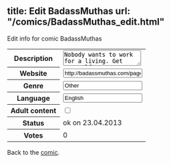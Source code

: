 title: Edit BadassMuthas
url: "/comics/BadassMuthas_edit.html"
---
Edit info for comic BadassMuthas

<form name="comic" action="http://gaepostmail.appengine.com/comic" name="post">
<table class="comicinfo">
<tr>
<th>Description</th><td><textarea name="description">Nobody wants to work for a living. Get yourself some super-powers and come ill with us. Full color update every Friday.</textarea></td>
</tr>
<tr>
<th>Website</th><td><input type="text" name="url" value="http://badassmuthas.com/pages/comic.php"/></td>
</tr>
<tr>
<th>Genre</th><td><input type="text" name="genre" value="Other"/></td>
</tr>
<tr>
<th>Language</th><td><input type="text" name="language" value="English"/></td>
</tr>
<tr>
<th>Adult content</th><td><input type="checkbox" name="adult" value="adult" /></td>
</tr>
<tr>
<th>Status</th><td>ok on 23.04.2013</td>
</tr>
<tr>
<th>Votes</th><td>0</div></td>
</tr>
</table>
</form>

Back to the [comic](/comics/BadassMuthas.html).

